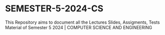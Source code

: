 # SEMESTER-5-2024-CS

This Repository aims to document all the Lectures Slides, Assigments, Tests Material of Semester 5 2024 | COMPUTER SCIENCE AND ENGINEERING